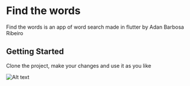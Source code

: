 # Find the words

Find the words is an app of word search made in flutter by Adan Barbosa Ribeiro

## Getting Started

Clone the project, make your changes and use it as you like

![Alt text](relative/screenshots/?raw=true "Title")
